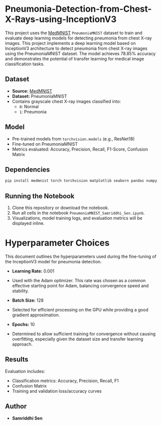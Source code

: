 # Pneumonia-Detection-from-Chest-X-Rays-using-InceptionV3

This project uses the [MedMNIST](https://medmnist.com/) `PneumoniaMNIST` dataset to train and evaluate deep learning models for detecting pneumonia from chest X-ray images.
This project implements a deep learning model based on InceptionV3 architecture to detect pneumonia from chest X-ray images using the PneumoniaMNIST dataset. The model achieves 78.85% accuracy and demonstrates the potential of transfer learning for medical image classification tasks.

## Dataset

- **Source:** [MedMNIST](https://medmnist.com/)
- **Dataset:** PneumoniaMNIST
- Contains grayscale chest X-ray images classified into:
  - `0`: Normal
  - `1`: Pneumonia

## Model

- Pre-trained models from `torchvision.models` (e.g., ResNet18)
- Fine-tuned on PneumoniaMNIST
- Metrics evaluated: Accuracy, Precision, Recall, F1-Score, Confusion Matrix

## Dependencies

```bash
pip install medmnist torch torchvision matplotlib seaborn pandas numpy scikit-learn
```

## Running the Notebook

1. Clone this repository or download the notebook.
2. Run all cells in the notebook `PneumoniaMNIST_Samriddhi_Sen.ipynb`.
3. Visualizations, model training logs, and evaluation metrics will be displayed inline.

# Hyperparameter Choices

This document outlines the hyperparameters used during the fine-tuning of the InceptionV3 model for pneumonia detection.

- **Learning Rate:** 0.001
*   Used with the Adam optimizer. This rate was chosen as a common effective starting point for Adam, balancing convergence speed and stability.

- **Batch Size:** 128
*   Selected for efficient processing on the GPU while providing a good gradient approximation.

- **Epochs:** 10
*   Determined to allow sufficient training for convergence without causing overfitting, especially given the dataset size and transfer learning approach.

## Results

Evaluation includes:
- Classification metrics: Accuracy, Precision, Recall, F1
- Confusion Matrix
- Training and validation loss/accuracy curves

## Author

- **Samriddhi Sen**
